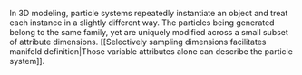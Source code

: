 ---
---

In 3D modeling, particle systems repeatedly instantiate an object and treat each instance in a slightly different way. The particles being generated belong to the same family, yet are uniquely modified across a small subset of attribute dimensions. [[Selectively sampling dimensions facilitates manifold definition|Those variable attributes alone can describe the particle system]]. 